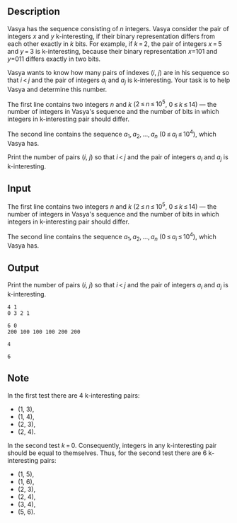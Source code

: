 ## Description

<div><p>Vasya has the sequence consisting of <span class="tex-span"><i>n</i></span> integers. Vasya consider the pair of integers <span class="tex-span"><i>x</i></span> and <span class="tex-span"><i>y</i></span> <span class="tex-font-style-it">k-interesting</span>, if their binary representation differs from each other exactly in <span class="tex-span"><i>k</i></span> bits. For example, if <span class="tex-span"><i>k</i> = 2</span>, the pair of integers <span class="tex-span"><i>x</i> = 5</span> and <span class="tex-span"><i>y</i> = 3</span> is <span class="tex-font-style-it">k-interesting</span>, because their binary representation <span class="tex-span"><i>x</i></span>=<span class="tex-font-style-tt">101</span> and <span class="tex-span"><i>y</i></span>=<span class="tex-font-style-tt">011</span> differs exactly in two bits.</p><p>Vasya wants to know how many pairs of indexes (<span class="tex-span"><i>i</i></span>, <span class="tex-span"><i>j</i></span>) are in his sequence so that <span class="tex-span"><i>i</i> &lt; <i>j</i></span> and the pair of integers <span class="tex-span"><i>a</i><sub class="lower-index"><i>i</i></sub></span> and <span class="tex-span"><i>a</i><sub class="lower-index"><i>j</i></sub></span> is <span class="tex-font-style-it">k-interesting</span>. Your task is to help Vasya and determine this number.</p></div><div class="input-specification"><p>The first line contains two integers <span class="tex-span"><i>n</i></span> and <span class="tex-span"><i>k</i></span> (<span class="tex-span">2 ≤ <i>n</i> ≤ 10<sup class="upper-index">5</sup></span>, <span class="tex-span">0 ≤ <i>k</i> ≤ 14</span>) — the number of integers in Vasya's sequence and the number of bits in which integers in <span class="tex-font-style-it">k-interesting</span> pair should differ.</p><p>The second line contains the sequence <span class="tex-span"><i>a</i><sub class="lower-index">1</sub>, <i>a</i><sub class="lower-index">2</sub>, ..., <i>a</i><sub class="lower-index"><i>n</i></sub></span> (<span class="tex-span">0 ≤ <i>a</i><sub class="lower-index"><i>i</i></sub> ≤ 10<sup class="upper-index">4</sup></span>), which Vasya has.</p></div><div class="output-specification"><p>Print the number of pairs (<span class="tex-span"><i>i</i></span>, <span class="tex-span"><i>j</i></span>) so that <span class="tex-span"><i>i</i> &lt; <i>j</i></span> and the pair of integers <span class="tex-span"><i>a</i><sub class="lower-index"><i>i</i></sub></span> and <span class="tex-span"><i>a</i><sub class="lower-index"><i>j</i></sub></span> is <span class="tex-font-style-it">k-interesting</span>.</p></div>

## Input

<p>The first line contains two integers <span class="tex-span"><i>n</i></span> and <span class="tex-span"><i>k</i></span> (<span class="tex-span">2 ≤ <i>n</i> ≤ 10<sup class="upper-index">5</sup></span>, <span class="tex-span">0 ≤ <i>k</i> ≤ 14</span>) — the number of integers in Vasya's sequence and the number of bits in which integers in <span class="tex-font-style-it">k-interesting</span> pair should differ.</p><p>The second line contains the sequence <span class="tex-span"><i>a</i><sub class="lower-index">1</sub>, <i>a</i><sub class="lower-index">2</sub>, ..., <i>a</i><sub class="lower-index"><i>n</i></sub></span> (<span class="tex-span">0 ≤ <i>a</i><sub class="lower-index"><i>i</i></sub> ≤ 10<sup class="upper-index">4</sup></span>), which Vasya has.</p>

## Output

<p>Print the number of pairs (<span class="tex-span"><i>i</i></span>, <span class="tex-span"><i>j</i></span>) so that <span class="tex-span"><i>i</i> &lt; <i>j</i></span> and the pair of integers <span class="tex-span"><i>a</i><sub class="lower-index"><i>i</i></sub></span> and <span class="tex-span"><i>a</i><sub class="lower-index"><i>j</i></sub></span> is <span class="tex-font-style-it">k-interesting</span>.</p>





```input1
4 1
0 3 2 1

```




```input2
6 0
200 100 100 100 200 200

```




```output1
4

```




```output2
6

```



## Note

<p>In the first test there are 4 <span class="tex-font-style-it">k-interesting</span> pairs:</p><ul> <li> (<span class="tex-span">1</span>, <span class="tex-span">3</span>), </li><li> (<span class="tex-span">1</span>, <span class="tex-span">4</span>), </li><li> (<span class="tex-span">2</span>, <span class="tex-span">3</span>), </li><li> (<span class="tex-span">2</span>, <span class="tex-span">4</span>). </li></ul><p>In the second test <span class="tex-span"><i>k</i> = 0</span>. Consequently, integers in any <span class="tex-font-style-it">k-interesting</span> pair should be equal to themselves. Thus, for the second test there are 6 <span class="tex-font-style-it">k-interesting</span> pairs:</p><ul> <li> (<span class="tex-span">1</span>, <span class="tex-span">5</span>), </li><li> (<span class="tex-span">1</span>, <span class="tex-span">6</span>), </li><li> (<span class="tex-span">2</span>, <span class="tex-span">3</span>), </li><li> (<span class="tex-span">2</span>, <span class="tex-span">4</span>), </li><li> (<span class="tex-span">3</span>, <span class="tex-span">4</span>), </li><li> (<span class="tex-span">5</span>, <span class="tex-span">6</span>). </li></ul>

